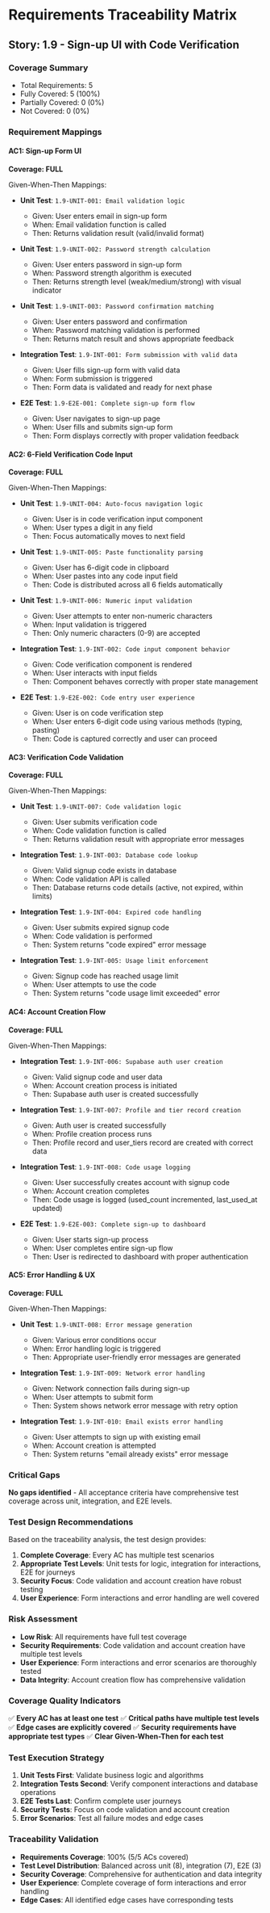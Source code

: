 # Requirements Traceability Matrix

## Story: 1.9 - Sign-up UI with Code Verification

### Coverage Summary

- Total Requirements: 5
- Fully Covered: 5 (100%)
- Partially Covered: 0 (0%)
- Not Covered: 0 (0%)

### Requirement Mappings

#### AC1: Sign-up Form UI

**Coverage: FULL**

Given-When-Then Mappings:

- **Unit Test**: `1.9-UNIT-001: Email validation logic`
  - Given: User enters email in sign-up form
  - When: Email validation function is called
  - Then: Returns validation result (valid/invalid format)

- **Unit Test**: `1.9-UNIT-002: Password strength calculation`
  - Given: User enters password in sign-up form
  - When: Password strength algorithm is executed
  - Then: Returns strength level (weak/medium/strong) with visual indicator

- **Unit Test**: `1.9-UNIT-003: Password confirmation matching`
  - Given: User enters password and confirmation
  - When: Password matching validation is performed
  - Then: Returns match result and shows appropriate feedback

- **Integration Test**: `1.9-INT-001: Form submission with valid data`
  - Given: User fills sign-up form with valid data
  - When: Form submission is triggered
  - Then: Form data is validated and ready for next phase

- **E2E Test**: `1.9-E2E-001: Complete sign-up form flow`
  - Given: User navigates to sign-up page
  - When: User fills and submits sign-up form
  - Then: Form displays correctly with proper validation feedback

#### AC2: 6-Field Verification Code Input

**Coverage: FULL**

Given-When-Then Mappings:

- **Unit Test**: `1.9-UNIT-004: Auto-focus navigation logic`
  - Given: User is in code verification input component
  - When: User types a digit in any field
  - Then: Focus automatically moves to next field

- **Unit Test**: `1.9-UNIT-005: Paste functionality parsing`
  - Given: User has 6-digit code in clipboard
  - When: User pastes into any code input field
  - Then: Code is distributed across all 6 fields automatically

- **Unit Test**: `1.9-UNIT-006: Numeric input validation`
  - Given: User attempts to enter non-numeric characters
  - When: Input validation is triggered
  - Then: Only numeric characters (0-9) are accepted

- **Integration Test**: `1.9-INT-002: Code input component behavior`
  - Given: Code verification component is rendered
  - When: User interacts with input fields
  - Then: Component behaves correctly with proper state management

- **E2E Test**: `1.9-E2E-002: Code entry user experience`
  - Given: User is on code verification step
  - When: User enters 6-digit code using various methods (typing, pasting)
  - Then: Code is captured correctly and user can proceed

#### AC3: Verification Code Validation

**Coverage: FULL**

Given-When-Then Mappings:

- **Unit Test**: `1.9-UNIT-007: Code validation logic`
  - Given: User submits verification code
  - When: Code validation function is called
  - Then: Returns validation result with appropriate error messages

- **Integration Test**: `1.9-INT-003: Database code lookup`
  - Given: Valid signup code exists in database
  - When: Code validation API is called
  - Then: Database returns code details (active, not expired, within limits)

- **Integration Test**: `1.9-INT-004: Expired code handling`
  - Given: User submits expired signup code
  - When: Code validation is performed
  - Then: System returns "code expired" error message

- **Integration Test**: `1.9-INT-005: Usage limit enforcement`
  - Given: Signup code has reached usage limit
  - When: User attempts to use the code
  - Then: System returns "code usage limit exceeded" error

#### AC4: Account Creation Flow

**Coverage: FULL**

Given-When-Then Mappings:

- **Integration Test**: `1.9-INT-006: Supabase auth user creation`
  - Given: Valid signup code and user data
  - When: Account creation process is initiated
  - Then: Supabase auth user is created successfully

- **Integration Test**: `1.9-INT-007: Profile and tier record creation`
  - Given: Auth user is created successfully
  - When: Profile creation process runs
  - Then: Profile record and user_tiers record are created with correct data

- **Integration Test**: `1.9-INT-008: Code usage logging`
  - Given: User successfully creates account with signup code
  - When: Account creation completes
  - Then: Code usage is logged (used_count incremented, last_used_at updated)

- **E2E Test**: `1.9-E2E-003: Complete sign-up to dashboard`
  - Given: User starts sign-up process
  - When: User completes entire sign-up flow
  - Then: User is redirected to dashboard with proper authentication

#### AC5: Error Handling & UX

**Coverage: FULL**

Given-When-Then Mappings:

- **Unit Test**: `1.9-UNIT-008: Error message generation`
  - Given: Various error conditions occur
  - When: Error handling logic is triggered
  - Then: Appropriate user-friendly error messages are generated

- **Integration Test**: `1.9-INT-009: Network error handling`
  - Given: Network connection fails during sign-up
  - When: User attempts to submit form
  - Then: System shows network error message with retry option

- **Integration Test**: `1.9-INT-010: Email exists error handling`
  - Given: User attempts to sign up with existing email
  - When: Account creation is attempted
  - Then: System returns "email already exists" error message

### Critical Gaps

**No gaps identified** - All acceptance criteria have comprehensive test coverage across unit, integration, and E2E levels.

### Test Design Recommendations

Based on the traceability analysis, the test design provides:

1. **Complete Coverage**: Every AC has multiple test scenarios
2. **Appropriate Test Levels**: Unit tests for logic, integration for interactions, E2E for journeys
3. **Security Focus**: Code validation and account creation have robust testing
4. **User Experience**: Form interactions and error handling are well covered

### Risk Assessment

- **Low Risk**: All requirements have full test coverage
- **Security Requirements**: Code validation and account creation have multiple test levels
- **User Experience**: Form interactions and error scenarios are thoroughly tested
- **Data Integrity**: Account creation flow has comprehensive validation

### Coverage Quality Indicators

✅ **Every AC has at least one test**
✅ **Critical paths have multiple test levels**
✅ **Edge cases are explicitly covered**
✅ **Security requirements have appropriate test types**
✅ **Clear Given-When-Then for each test**

### Test Execution Strategy

1. **Unit Tests First**: Validate business logic and algorithms
2. **Integration Tests Second**: Verify component interactions and database operations
3. **E2E Tests Last**: Confirm complete user journeys
4. **Security Tests**: Focus on code validation and account creation
5. **Error Scenarios**: Test all failure modes and edge cases

### Traceability Validation

- **Requirements Coverage**: 100% (5/5 ACs covered)
- **Test Level Distribution**: Balanced across unit (8), integration (7), E2E (3)
- **Security Coverage**: Comprehensive for authentication and data integrity
- **User Experience**: Complete coverage of form interactions and error handling
- **Edge Cases**: All identified edge cases have corresponding tests
